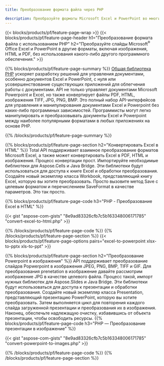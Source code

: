 ```yaml
---
title: Преобразование формата файла через PHP 

description: Преобразуйте форматы Microsoft Excel и PowerPoint во многие другие популярные форматы, включая PDF, HTML и изображения, всего за несколько строк кода.
---
```


{{< blocks/products/pf/feature-page-wrap >}}
{{< blocks/products/pf/feature-page-header h1="Преобразование формата файла с использованием PHP" h2="Преобразуйте слайды Microsoft<sup>&reg;</sup> Office Excel и PowerPoint в другие форматы, включая изображения, HTML и PDF, без использования какого-либо другого программного обеспечения." >}}

{{% blocks/products/pf/feature-page-summary %}}
[Общая библиотека PHP](https://products.aspose.com/total/php-java/) ускоряет разработку решений для управления документами, особенно документов Excel и PowerPoint, с нуля или усовершенствование существующих приложений для облегчения работы с документами. API не только управляет документами Microsoft Powerpoint и Excel, но также конвертирует файлы PDF, HTML, изображения TIFF, JPG, PNG, BMP. Это полный набор API-интерфейсов для управления и манипулирования документами Excel и Powerpoint без каких-либо программных зависимостей.  Программисты могут легко манипулировать и преобразовывать документы Excel и Powerpoint между наиболее популярными форматами в любых приложениях на основе PHP.

{{% /blocks/products/pf/feature-page-summary  %}}

{{% blocks/products/pf/feature-page-section  h2="Конвертировать Excel в HTML" %}}
Total API поддерживает взаимное преобразование форматов Microsoft Excel, а также может конвертировать Excel в PDF, HTML и изображения. Процесс конвертации прост.  Импортируйте необходимые библиотеки для Aspose.Cells и Java Bridge. Эти библиотеки будут использоваться для доступа к книге Excel и обработки преобразования. Создайте новый экземпляр класса Workbook, представляющий книгу Excel, которую вы хотите преобразовать. Просто вызовите метод Save с целевым форматом и перечислением SaveFormat в качестве параметров. Это так просто. 

{{% blocks/products/pf/feature-page-code h3="PHP - Преобразование Excel в HTML" %}}

{{< gist "aspose-com-gists" "8e9ad83326cfb7c5b163348006171785" "convert-excel-to-html.php" >}}

{{% /blocks/products/pf/feature-page-code  %}}
{{% /blocks/products/pf/feature-page-section %}}
{{< blocks/products/pf/feature-page-options pairs="excel-to-powerpoint xlsx-to-pptx xls-to-ppt" >}}


{{% blocks/products/pf/feature-page-section  h2="Преобразование Powerpoint в изображения" %}}
API поддерживает преобразование слайдов Popwerpoint в изображения JPEG, PNG, BMP, TIFF и GIF. Для преобразования prenetation в изображение давайте рассмотрим изображение JPG в качестве целевого файла. Процесс такой, импорт нужных библиотек для Aspose.Slides и Java Bridge. Эти библиотеки будут использоваться для доступа к презентации и обработки преобразования. Создайте новый экземпляр класса Presentation, представляющий презентацию PowerPoint, которую вы хотите преобразовать.  Затем выполняется цикл для повторения каждого слайда загруженной презентации и преобразования их в изображения. Наконец, обеспечьте надлежащую очистку, избавившись от объекта презентации, чтобы освободить ресурсы.
{{% blocks/products/pf/feature-page-code h3="PHP — Преобразование презентации в изображение" %}}

{{< gist "aspose-com-gists" "8e9ad83326cfb7c5b163348006171785" "convert-powerpoint-to-images.php" >}}


{{% /blocks/products/pf/feature-page-code  %}}
{{% /blocks/products/pf/feature-page-section %}}